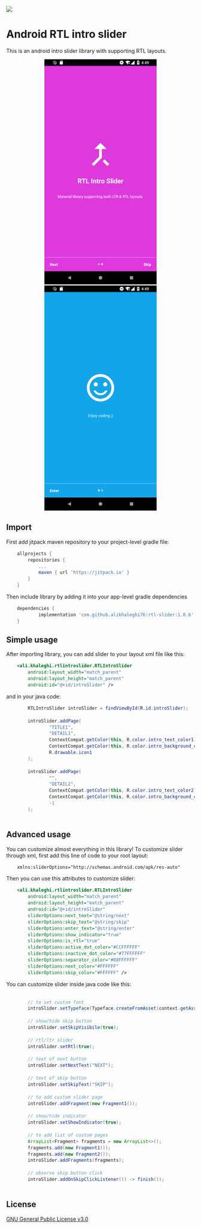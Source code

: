 [![](https://jitpack.io/v/alikhaleghi76/rtl-slider.svg)](https://jitpack.io/#alikhaleghi76/rtl-slider)

# Android RTL intro slider


This is an android intro slider library with supporting RTL layouts. 

<p align="center">
  <img src="screenshots/img1.png" width="300" title="Screenshot 1">
  <img src="screenshots/img2.png" width="300" alt="Screenshot 2">
</p>

## Import

First add jitpack maven repository to your project-level gradle file: 

```gradle
	allprojects {
		repositories {
			...
			maven { url 'https://jitpack.io' }
		}
	}
```

Then include library by adding it into your app-level gradle dependencies

```gradle
	dependencies {
	        implementation 'com.github.alikhaleghi76:rtl-slider:1.0.6'
	}
```

## Simple usage

After importing library, you can add slider to your layout xml file like this: 


```xml
    <ali.khaleghi.rtlintroslider.RTLIntroSlider
        android:layout_width="match_parent"
        android:layout_height="match_parent"
        android:id="@+id/introSlider" />
```

and in your java code: 

```java
        RTLIntroSlider introSlider = findViewById(R.id.introSlider);
        
        introSlider.addPage(
                "TITLE1",
                "DETAIL1",
                ContextCompat.getColor(this, R.color.intro_text_color1),
                ContextCompat.getColor(this, R.color.intro_background_color1),
                R.drawable.icon1
        );
        
        introSlider.addPage(
                "",
                "DETAIL2",
                ContextCompat.getColor(this, R.color.intro_text_color2),
                ContextCompat.getColor(this, R.color.intro_background_color2),
                -1
        );
        
```

## Advanced usage

You can customize almost everything in this library!
To customize slider through xml, first add this line of code to your root layout: 


```xml
    xmlns:sliderOptions="http://schemas.android.com/apk/res-auto"
```
Then you can use this attributes to customize slider: 

```xml
    <ali.khaleghi.rtlintroslider.RTLIntroSlider
        android:layout_width="match_parent"
        android:layout_height="match_parent"
        android:id="@+id/introSlider"
        sliderOptions:next_text="@string/next"
        sliderOptions:skip_text="@string/skip"
        sliderOptions:enter_text="@string/enter"
        sliderOptions:show_indicator="true"
        sliderOptions:is_rtl="true"
        sliderOptions:active_dot_color="#CCFFFFFF"
        sliderOptions:inactive_dot_color="#77FFFFFF"
        sliderOptions:separator_color="#88FFFFFF"
        sliderOptions:next_color="#FFFFFF"
        sliderOptions:skip_color="#FFFFFF" />
```

You can customize slider inside java code like this: 

```java
        
        // to set custom font
        introSlider.setTypeface(Typeface.createFromAsset(context.getAssets(), "fonts/custom_font.ttf"));

        // show/hide skip button
        introSlider.setSkipVisibile(true);

        // rtl/ltr slider
        introSlider.setRtl(true);

        // text of next button
        introSlider.setNextText("NEXT");

        // text of skip button
        introSlider.setSkipText("SKIP");
        
        // to add custom slider page
        introSlider.addFragment(new Fragment1());

        // show/hide indicator
        introSlider.setShowIndicator(true);
        
        // to add list of custom pages
        ArrayList<Fragment> fragments = new ArrayList<>(); 
        fragments.add(new Fragment1()); 
        fragments.add(new Fragment2()); 
        introSlider.addFragments(fragments);
        
        // observe skip button click
        introSlider.addOnSkipClickListener(() -> finish());
        
```

## License
[GNU General Public License v3.0](https://github.com/alikhaleghi76/rtl-slider/blob/master/LICENSE)
